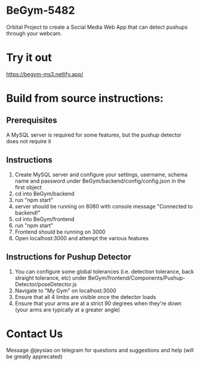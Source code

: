 # BeGym-5482
Orbital Project to create a Social Media Web App that can detect pushups through your webcam.

# Try it out
https://begym-ms3.netlify.app/

# Build from source instructions:

## Prerequisites
A MySQL server is required for some features, but the pushup detector does not require it

## Instructions
1. Create MySQL server and configure your settings, username, schema name and password under BeGym/backend/config/config.json in the first object
2. cd into BeGym/backend
3. run "npm start"
4. server should be running on 8080 with console message "Connected to backend!"
5. cd into BeGym/frontend
6. run "npm start"
7. Frontend should be running on 3000
8. Open localhost:3000 and attempt the various features

## Instructions for Pushup Detector
1. You can configure some global tolerances (i.e. detection tolerance, back straight tolerance, etc) under BeGym/frontend/Components/Pushup-Detector/poseDetector.js
2. Navigate to "My Gym" on localhost:3000
3. Ensure that all 4 limbs are visible once the detector loads
4. Ensure that your arms are at a strict 90 degrees when they're down (your arms are typically at a greater angle)

# Contact Us
Message @jeysiao on telegram for questions and suggestions and help (will be greatly apprecated)